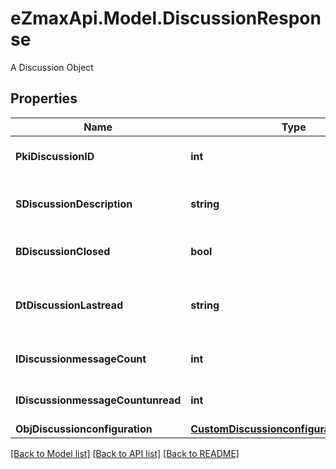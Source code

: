 # eZmaxApi.Model.DiscussionResponse
A Discussion Object

## Properties

Name | Type | Description | Notes
------------ | ------------- | ------------- | -------------
**PkiDiscussionID** | **int** | The unique ID of the Discussion | 
**SDiscussionDescription** | **string** | The description of the Discussion | 
**BDiscussionClosed** | **bool** | Whether if it&#39;s an closed | 
**DtDiscussionLastread** | **string** | The date the Discussion was last read | [optional] 
**IDiscussionmessageCount** | **int** | The count of Attachment. | 
**IDiscussionmessageCountunread** | **int** | The count of Attachment. | 
**ObjDiscussionconfiguration** | [**CustomDiscussionconfigurationResponse**](CustomDiscussionconfigurationResponse.md) |  | [optional] 

[[Back to Model list]](../README.md#documentation-for-models) [[Back to API list]](../README.md#documentation-for-api-endpoints) [[Back to README]](../README.md)

